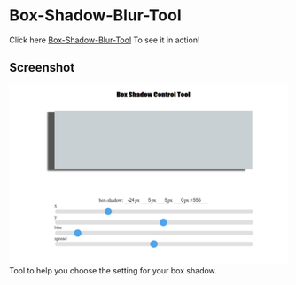 # Box-Shadow-Blur-Tool

Click here [Box-Shadow-Blur-Tool](https://lovelight-247.github.io/Box-Shadow-Blur-Tool/) To see it in action!
<br>
## Screenshot
![img](/screenshot.PNG)
<br>
Tool to help you choose the setting for your box shadow.
